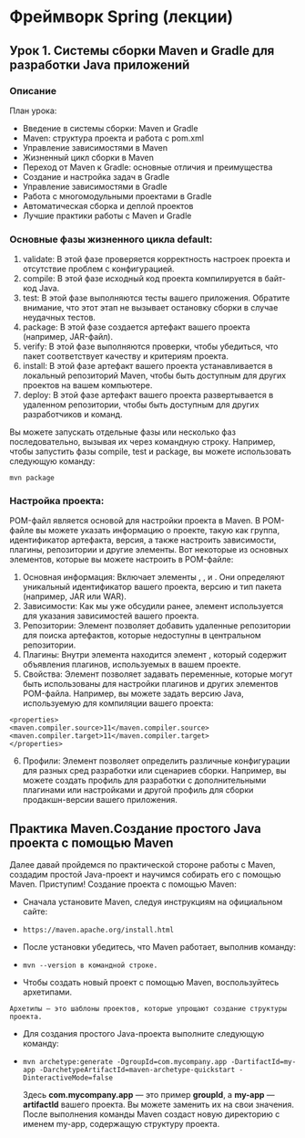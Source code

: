 # Фреймворк Spring (лекции)
## Урок 1. Системы сборки Maven и Gradle для разработки Java приложений
### Описание
План урока:
- Введение в системы сборки: Maven и Gradle
- Maven: структура проекта и работа с pom.xml
- Управление зависимостями в Maven
- Жизненный цикл сборки в Maven
- Переход от Maven к Gradle: основные отличия и преимущества
- Создание и настройка задач в Gradle
- Управление зависимостями в Gradle
- Работа с многомодульными проектами в Gradle
- Автоматическая сборка и деплой проектов
- Лучшие практики работы с Maven и Gradle

### Основные фазы жизненного цикла default:
1. validate: В этой фазе проверяется корректность настроек проекта и
   отсутствие проблем с конфигурацией.
2. compile: В этой фазе исходный код проекта компилируется в байт-код Java.
3. test: В этой фазе выполняются тесты вашего приложения. Обратите внимание,
   что этот этап не вызывает остановку сборки в случае неудачных тестов.
4. package: В этой фазе создается артефакт вашего проекта (например,
   JAR-файл).
5. verify: В этой фазе выполняются проверки, чтобы убедиться, что пакет
      соответствует качеству и критериям проекта.
6. install: В этой фазе артефакт вашего проекта устанавливается в локальный
   репозиторий Maven, чтобы быть доступным для других проектов на вашем
   компьютере.
7. deploy: В этой фазе артефакт вашего проекта развертывается в удаленном
   репозитории, чтобы быть доступным для других разработчиков и команд.

Вы можете запускать отдельные фазы или несколько фаз последовательно,
вызывая их через командную строку. Например, чтобы запустить фазы compile, test
и package, вы можете использовать следующую команду:
~~~
mvn package
~~~
### Настройка проекта:
POM-файл является основой для настройки проекта в Maven. В POM-файле вы
можете указать информацию о проекте, такую как группа, идентификатор
артефакта, версия, а также настроить зависимости, плагины, репозитории и другие
элементы.
Вот некоторые из основных элементов, которые вы можете настроить в POM-файле:
1. Основная информация: Включает элементы <groupId>, <artifactId>, <version>
   и <packaging>. Они определяют уникальный идентификатор вашего проекта,
   версию и тип пакета (например, JAR или WAR).
2. Зависимости: Как мы уже обсудили ранее, элемент <dependencies>
   используется для указания зависимостей вашего проекта.
3. Репозитории: Элемент <repositories> позволяет добавить удаленные
   репозитории для поиска артефактов, которые недоступны в центральном
   репозитории.
4. Плагины: Внутри элемента <build> находится элемент <plugins>, который
   содержит объявления плагинов, используемых в вашем проекте.
5. Свойства: Элемент <properties> позволяет задавать переменные, которые
   могут быть использованы для настройки плагинов и других элементов
   POM-файла. Например, вы можете задать версию Java, используемую для
   компиляции вашего проекта:
~~~
<properties>
<maven.compiler.source>11</maven.compiler.source>
<maven.compiler.target>11</maven.compiler.target>
</properties>
~~~
6. Профили: Элемент <profiles> позволяет определить различные конфигурации
   для разных сред разработки или сценариев сборки. Например, вы можете
   создать профиль для разработки с дополнительными плагинами или
   настройками и другой профиль для сборки продакшн-версии вашего
   приложения.
## Практика Maven.Создание простого Java проекта с помощью Maven
Далее давай пройдемся по практической стороне работы с Maven, создадим
простой Java-проект и научимся собирать его с помощью Maven. Приступим!
Создание проекта с помощью Maven:

- Сначала установите Maven, следуя инструкциям на официальном сайте:
- ~~~
  https://maven.apache.org/install.html
  ~~~
- После установки убедитесь, что Maven работает, выполнив команду:
- ~~~
  mvn --version в командной строке.
  ~~~
- Чтобы создать новый проект с помощью Maven, воспользуйтесь архетипами.
~~~
Архетипы — это шаблоны проектов, которые упрощают создание структуры проекта.
~~~
- Для создания простого Java-проекта выполните следующую команду:
- ~~~
  mvn archetype:generate -DgroupId=com.mycompany.app -DartifactId=my-app -DarchetypeArtifactId=maven-archetype-quickstart -DinteractiveMode=false
  ~~~
  Здесь __com.mycompany.app__ — это пример __groupId__, а __my-app__ — __artifactId__ вашего
  проекта. Вы можете заменить их на свои значения. После выполнения команды
  Maven создаст новую директорию с именем my-app, содержащую структуру
  проекта.